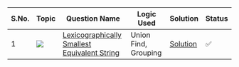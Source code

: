 S.No. | Topic | Question Name | Logic Used | Solution | Status |
------|---------------|------------|-------|------|------|
1 | ![](https://img.shields.io/badge/Union-Find-f0772b?style=for-the-badge&logo=array&logoColor=black) | [Lexicographically Smallest Equivalent String](https://leetcode.com/problems/lexicographically-smallest-equivalent-string/description/) | Union Find, Grouping | [Solution](https://github.com/himanshugupta09/LEETCODE_SOLUTIONS/blob/main/Union%20Find/lexicographically-smallest-equivalent-string.cpp) | ✅ |
